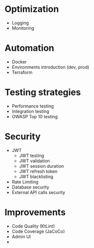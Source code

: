 # Optimization
- Logging
- Monitoring

# Automation
- Docker
- Environments introduction (dev, prod)
- Terraform

# Testing strategies
- Performance testing
- Integration testing
- OWASP Top 10 testing

# Security
- JWT
  - JWT testing
  - JWT validation
  - JWT session duration
  - JWT refresh token
  - JWT blacklisting
- Rate Limiting
- Database security
- External API calls security

# Improvements
- Code Quality (KtLint)
- Code Coverage (JaCoCo)
- Admin UI
- 